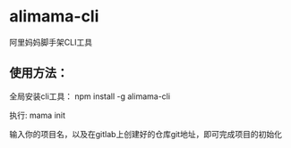 # alimama-cli
阿里妈妈脚手架CLI工具

## 使用方法：

全局安装cli工具：
    npm install -g alimama-cli

执行:
    mama init

输入你的项目名，以及在gitlab上创建好的仓库git地址，即可完成项目的初始化

